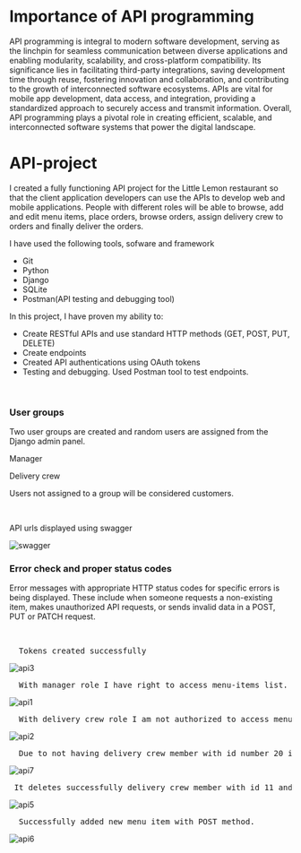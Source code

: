 # Importance of API programming 
API programming is integral to modern software development, serving as the linchpin for seamless communication between diverse applications and enabling modularity, scalability, and cross-platform compatibility. Its significance lies in facilitating third-party integrations, saving development time through reuse, fostering innovation and collaboration, and contributing to the growth of interconnected software ecosystems. APIs are vital for mobile app development, data access, and integration, providing a standardized approach to securely access and transmit information. Overall, API programming plays a pivotal role in creating efficient, scalable, and interconnected software systems that power the digital landscape.

# API-project

I created a fully functioning API project for the Little Lemon restaurant so that the client application developers can use the APIs to develop web and mobile applications. People with different roles will be able to browse, add and edit menu items, place orders, browse orders, assign delivery crew to orders and finally deliver the orders. 

I have used the following tools, sofware and framework

* Git
* Python
* Django
* SQLite
* Postman(API testing and debugging tool)

In this project, I have proven my ability to:

* Create RESTful APIs and use standard HTTP methods (GET, POST, PUT, DELETE)
* Create endpoints
* Created API authentications using OAuth tokens
* Testing and debugging. Used Postman tool to test endpoints.


<br />

### User groups

Two user groups are created and random users are assigned from the Django admin panel. 

Manager

Delivery crew

Users not assigned to a group will be considered customers.

<br />

API urls displayed using swagger

![swagger](https://github.com/batuhan6/API-project/assets/32600613/977ce82d-ed1e-4aaf-8d3a-bfaca4b59121)


### Error check and proper status codes
Error messages with appropriate HTTP status codes for specific errors is being displayed. These include when someone requests a non-existing item, makes unauthorized API requests, or sends invalid data in a POST, PUT or PATCH request. 

<br />

<pre>
  Tokens created successfully
</pre>

![api3](https://github.com/batuhan6/API-project/assets/32600613/013d1e2f-a424-4e6a-92a5-3f46dd867b5d)



<pre>
  With manager role I have right to access menu-items list.
</pre>

![api1](https://github.com/batuhan6/API-project/assets/32600613/42455ebb-122d-4570-b9c1-4a49c3dc1b3b)

<!--
<img src="https://github.com/batuhan6/API-project/assets/32600613/42455ebb-122d-4570-b9c1-4a49c3dc1b3b" width=800 >
-->
<pre>
  With delivery crew role I am not authorized to access menu-items list.
</pre>

![api2](https://github.com/batuhan6/API-project/assets/32600613/c0b717e4-e77c-416c-b782-d0581d7d20b1)

<pre>
  Due to not having delivery crew member with id number 20 it turns back HTTP status code 404 Not found.
</pre>
![api7](https://github.com/batuhan6/API-project/assets/32600613/994c0ed8-0745-464b-8104-25b59f3d221a)


<pre>
 It deletes successfully delivery crew member with id 11 and turning status code 204 No content.
</pre>
 ![api5](https://github.com/batuhan6/API-project/assets/32600613/64f207cb-26b3-4656-a140-0d200ae203db)

<pre>
  Successfully added new menu item with POST method. 
</pre>
  ![api6](https://github.com/batuhan6/API-project/assets/32600613/459974dc-479a-4b14-a2c9-d380547725fb)



